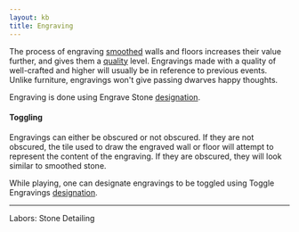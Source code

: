 ```yaml
---
layout: kb
title: Engraving
---
```


The process of engraving [smoothed](smoothing.html) walls and floors increases their value further, and gives them a [quality](quality.html) level. Engravings made with a quality of well-crafted and higher will usually be in reference to previous events. Unlike furniture, engravings won't give passing dwarves happy thoughts.

Engraving is done using Engrave Stone [designation](designations.html).

#### Toggling

Engravings can either be obscured or not obscured. If they are not obscured, the tile used to draw the engraved wall or floor will attempt to represent the content of the engraving. If they are obscured, they will look similar to smoothed stone.

While playing, one can designate engravings to be toggled using Toggle Engravings [designation](designations.html).

---

Labors: Stone Detailing